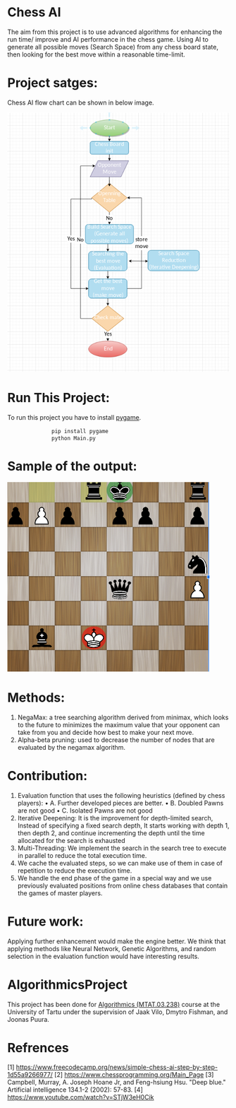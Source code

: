 # Chess AI
The aim from this project is to use advanced algorithms for enhancing the run time/ improve and AI performance in the  chess game. Using AI to generate all possible moves (Search Space) from any chess board state, then looking for the best move within a reasonable time-limit.


# Project satges:
Chess AI flow chart can be shown in below image. 
                                  
![Screenshot](./Images_GUI/img445.png)

# Run This Project:
To run this project you have to install [pygame](https://www.pygame.org/news).
             
                  pip install pygame
                  python Main.py 
              
              
# Sample of the output:
![](./Images_GUI/img222.png)

# Methods:
1. NegaMax: a tree searching algorithm derived
from minimax, which looks to the future to
minimizes the maximum value that your opponent
can take from you and decide how best to make
your next move.
2. Alpha-beta pruning: used to decrease the
number of nodes that are evaluated by the
negamax algorithm.


# Contribution:
1. Evaluation function that uses the following
heuristics (defined by chess players):
• A. Further developed pieces are better.
• B. Doubled Pawns are not good
• C. Isolated Pawns are not good
2. Iterative Deepening: It is the improvement for
depth-limited search, Instead of specifying a fixed
search depth, It starts working with depth 1, then
depth 2, and continue incrementing the depth until
the time allocated for the search is exhausted
3. Multi-Threading: We implement the search in the
search tree to execute in parallel to reduce the total
execution time.
4. We cache the evaluated steps, so we can make
use of them in case of repetition to reduce the
execution time.
5. We handle the end phase of the game in a
special way and we use previously evaluated
positions from online chess databases that contain
the games of master players.

# Future work:
Applying further enhancement would make the
engine better. We think that applying methods like
Neural Network, Genetic Algorithms, and random
selection in the evaluation function would have
interesting results.

# AlgorithmicsProject
This project has been done for [Algorithmics (MTAT.03.238)](https://courses.cs.ut.ee/2019/algorithmics/fall) course at the University of Tartu under the supervision of Jaak Vilo, Dmytro Fishman, and Joonas Puura.

# Refrences
[1] https://www.freecodecamp.org/news/simple-chess-ai-step-by-step-1d55a9266977/
[2] https://www.chessprogramming.org/Main_Page
[3] Campbell, Murray, A. Joseph Hoane Jr, and Feng-hsiung Hsu. "Deep blue." Artificial intelligence 134.1-2 (2002): 57-83.
[4] https://www.youtube.com/watch?v=STjW3eH0Cik

